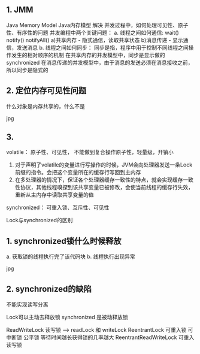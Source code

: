 ## 1. JMM 
Java Memory Model Java内存模型
解决 并发过程中，如何处理可见性、原子性、有序性的问题
并发编程中两个关键问题：
a. 线程之间如何通信:  wait() notify() notifyAll()
	a)共享内存 - 隐式通信，读取共享状态
	b)消息传递 - 显示通信，发送消息
b. 线程之间如何同步： 
	同步是指，程序中用于控制不同线程之间操作发生的相对顺序的机制
	在共享内存的并发模型中，同步是显示做的 synchronized
	在消息传递的并发模型中，由于消息的发送必须在消息接收之前，所以同步是隐式的

## 2. 定位内存可见性问题
什么对象是内存共享的，什么不是

jpg

## 3. 
volatile： 原子性、可见性， 不能做到复合操作原子性，轻量级，开销小
1. 对于声明了volatile的变量进行写操作的时候，JVM会向处理器发送一条Lock前缀的指令。会把这个变量所在的缓存行写回到主内存
2. 在多处理器的情况下，保证各个处理器缓存一致性的特点，就会实现缓存一致性协议，其他线程嗅探到该共享变量已被修改，会使当前线程的缓存行失效，重新从主内存中读取共享变量的值

synchronized： 可重入锁、互斥性、可见性


Lock与synchronized的区别

## 1. synchronized锁什么时候释放
a. 获取锁的线程执行完了该代码块
b. 线程执行出现异常

jpg

## 2. synchronized的缺陷
不能实现读写分离

Lock可以主动去释放锁
synchronized 是被动释放锁

ReadWriteLock 读写锁 --> readLock 和 writeLock
ReentrantLock 可重入锁 
可中断锁
公平锁 等待时间越长获得锁的几率越大
ReentrantReadWriteLock 可重入读写锁

